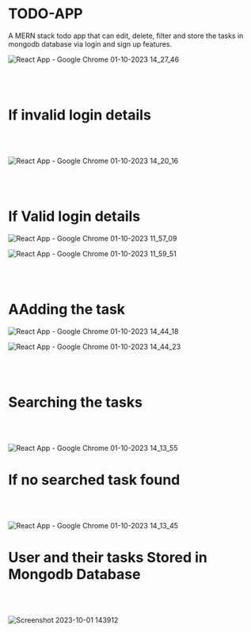 # TODO-APP
A MERN stack todo app that can edit, delete, filter and store the tasks in mongodb database via login and sign up features.


![React App - Google Chrome 01-10-2023 14_27_46](https://github.com/mtg718/TODO-APP/assets/135738292/73b3a7e9-e87b-40be-9dff-d95136eaa0b5)

<br></br>
<h1>If invalid login details</h1>
<br></br>

![React App - Google Chrome 01-10-2023 14_20_16](https://github.com/mtg718/TODO-APP/assets/135738292/9b479772-011f-4a52-b7b5-41f90efe5b8b)

<br></br>

<h1>If Valid login details</h1>

![React App - Google Chrome 01-10-2023 11_57_09](https://github.com/mtg718/TODO-APP/assets/135738292/952e8393-9f98-4f13-88b6-ade7ee2f36a0)

![React App - Google Chrome 01-10-2023 11_59_51](https://github.com/mtg718/TODO-APP/assets/135738292/839a4775-19df-4d73-8da2-f20bf542f554)

<br></br>

<h1>AAdding the task</h1>

![React App - Google Chrome 01-10-2023 14_44_18](https://github.com/mtg718/TODO-APP/assets/135738292/028178d2-8dc9-4313-bbfe-c650a904bc65)

![React App - Google Chrome 01-10-2023 14_44_23](https://github.com/mtg718/TODO-APP/assets/135738292/e4b9dc93-4fd0-4803-9233-cad91fa29163)


<br></br>
<h1>Searching the tasks</h1>
<br></br>

![React App - Google Chrome 01-10-2023 14_13_55](https://github.com/mtg718/TODO-APP/assets/135738292/03fbbdaf-f66c-48c1-9f4c-941e26929b95)

<h1>If no searched task found</h1>
<br></br>

![React App - Google Chrome 01-10-2023 14_13_45](https://github.com/mtg718/TODO-APP/assets/135738292/eeb9fc1d-f30a-43c3-981e-f87e766bf207)



<h1>User  and their tasks  Stored in Mongodb Database</h1>
<br></br>

![Screenshot 2023-10-01 143912](https://github.com/mtg718/TODO-APP/assets/135738292/98b32e72-4f2f-4fff-9a34-c8d82be9dde9)

<br></br>

